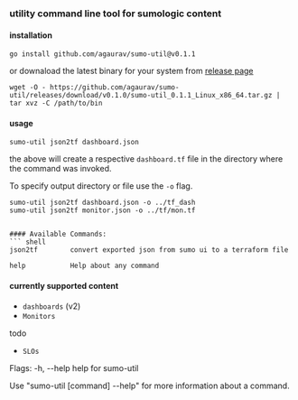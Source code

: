 ### utility command line tool for sumologic content

#### installation 
```shell
go install github.com/agaurav/sumo-util@v0.1.1
```

or downaload the latest binary for your system from [release page](https://github.com/agaurav/sumo-util/releases) 
```
wget -O - https://github.com/agaurav/sumo-util/releases/download/v0.1.0/sumo-util_0.1.1_Linux_x86_64.tar.gz | tar xvz -C /path/to/bin
```



#### usage 

``` shell
sumo-util json2tf dashboard.json
```

the above will create a respective `dashboard.tf` file in the directory where the command was invoked.

To specify output directory or file use the `-o` flag.

``` shell
sumo-util json2tf dashboard.json -o ../tf_dash
sumo-util json2tf monitor.json -o ../tf/mon.tf
```

``` shell

#### Available Commands:
``` shell
json2tf        convert exported json from sumo ui to a terraform file 

help           Help about any command
```


#### currently supported content 
- `dashboards` (v2)
- `Monitors`

todo 
- `SLOs`


Flags:
-h, --help   help for sumo-util

Use "sumo-util [command] --help" for more information about a command.
